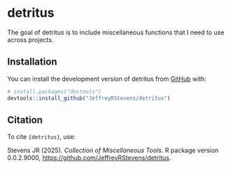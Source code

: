 
<!-- README.md is generated from README.Rmd. Please edit that file -->

# detritus

<!-- badges: start -->
<!-- badges: end -->

The goal of detritus is to include miscellaneous functions that I need
to use across projects.

## Installation

You can install the development version of detritus from
[GitHub](https://github.com/) with:

``` r
# install.packages("devtools")
devtools::install_github("JeffreyRStevens/detritus")
```

## Citation

To cite `{detritus}`, use:

Stevens JR (2025). *Collection of Miscellaneous Tools*. R package
version 0.0.2.9000, <https://github.com/JeffreyRStevens/detritus>.
